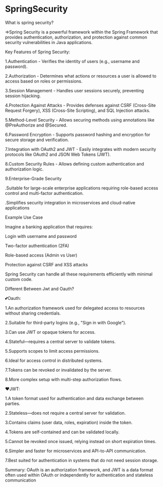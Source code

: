 # SpringSecurity

What is spring security?

=>Spring Security is a powerful framework within the Spring Framework that provides authentication, authorization, and protection against common security vulnerabilities in Java applications.

Key Features of Spring Security:

1.Authentication - Verifies the identity of users (e.g., username and password).

2.Authorization - Determines what actions or resources a user is allowed to access based on roles or permissions.

3.Session Management - Handles user sessions securely, preventing session hijacking.

4.Protection Against Attacks - Provides defenses against CSRF (Cross-Site Request Forgery), XSS (Cross-Site Scripting), and SQL Injection attacks.

5.Method-Level Security - Allows securing methods using annotations like @PreAuthorize and @Secured.

6.Password Encryption - Supports password hashing and encryption for secure storage and verification.

7.Integration with OAuth2 and JWT - Easily integrates with modern security protocols like OAuth2 and JSON Web Tokens (JWT).

8.Custom Security Rules - Allows defining custom authentication and authorization logic.

9.Enterprise-Grade Security

.Suitable for large-scale enterprise applications requiring role-based access control and multi-factor authentication.

.Simplifies security integration in microservices and cloud-native applications

Example Use Case

Imagine a banking application that requires:

Login with username and password

Two-factor authentication (2FA)

Role-based access (Admin vs User)

Protection against CSRF and XSS attacks

Spring Security can handle all these requirements efficiently with minimal custom code.

Different Between Jwt and Oauth?

💕Oauth:

1.An authorization framework used for delegated access to resources without sharing credentials.

2.Suitable for third-party logins (e.g., "Sign in with Google").

3.Can use JWT or opaque tokens for access.

4.Stateful—requires a central server to validate tokens.

5.Supports scopes to limit access permissions.

6.Ideal for access control in distributed systems.

7.Tokens can be revoked or invalidated by the server.

8.More complex setup with multi-step authorization flows.

❤️JWT:

1.A token format used for authentication and data exchange between parties.

2.Stateless—does not require a central server for validation.

3.Contains claims (user data, roles, expiration) inside the token.

4.Tokens are self-contained and can be validated locally.

5.Cannot be revoked once issued, relying instead on short expiration times.

6.Simpler and faster for microservices and API-to-API communication.

7.Best suited for authentication in systems that do not need session storage.

Summary: OAuth is an authorization framework, and JWT is a data format often used within OAuth or independently for authentication and stateless communication
